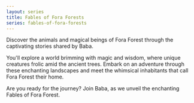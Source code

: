 ```yaml
---
layout: series
title: Fables of Fora Forests
series: fables-of-fora-forests
---
```


Discover the animals and magical beings of Fora Forest through the captivating stories shared by Baba.

You'll explore a world brimming with magic and wisdom, where unique creatures frolic amid the ancient trees. Embark on an adventure through these enchanting landscapes and meet the whimsical inhabitants that call Fora Forest their home.

Are you ready for the journey? Join Baba, as we unveil the enchanting Fables of Fora Forest.
